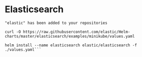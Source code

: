 # Elasticsearch

```helm repo add elastic https://helm.elastic.co
"elastic" has been added to your repositories

curl -O https://raw.githubusercontent.com/elastic/Helm-charts/master/elasticsearch/examples/minikube/values.yaml

helm install --name elasticsearch elastic/elasticsearch -f ./values.yaml```